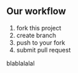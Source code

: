 ## Our workflow
1. fork this project
2. create branch
3. push to your fork
3. submit pull request

blablalalal
